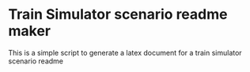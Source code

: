 # Train Simulator scenario readme maker

This is a simple script to generate a latex document for a train simulator scenario readme
